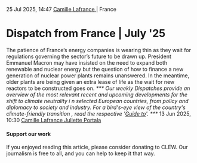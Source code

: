 25 Jul 2025, 14:47
[Camille Lafrance ](https://www.cleanenergywire.org/about-us-clew-team)
| 
France
# Dispatch from France | July '25 
The patience of France’s energy companies is wearing thin as they wait for regulations governing the sector’s future to be drawn up. President Emmanuel Macron may have insisted on the need to expand both renewable and nuclear energy but the question of how to finance a new generation of nuclear power plants remains unanswered. In the meantime, older plants are being given an extra lease of life as the wait for new reactors to be constructed goes on.
_*** Our weekly Dispatches provide an overview of the most relevant recent and upcoming developments for the shift to _climate neutrality i _n selected European countries, from _policy and diplomacy to society and industry.___ For a _bird's-eye view of the country's climate-friendly transition_ , read the respective '[Guide to](https://www.cleanenergywire.org/guides)'. ***_
13 Jun 2025, 10:30
[Camille Lafrance ](https://www.cleanenergywire.org/about-us-clew-team)[Juliette Portala](https://www.cleanenergywire.org/about-us-clew-team)
















#### Support our work
If you enjoyed reading this article, please consider donating to CLEW. Our journalism is free to all, and you can help to keep it that way.